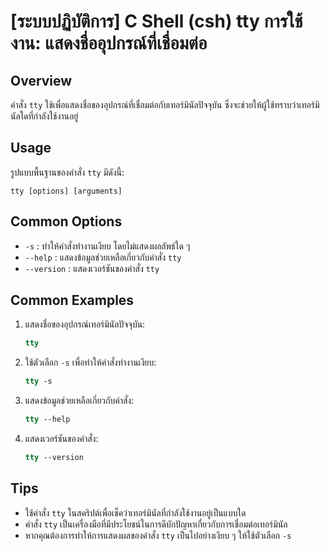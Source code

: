 # [ระบบปฏิบัติการ] C Shell (csh) tty การใช้งาน: แสดงชื่ออุปกรณ์ที่เชื่อมต่อ

## Overview
คำสั่ง `tty` ใช้เพื่อแสดงชื่อของอุปกรณ์ที่เชื่อมต่อกับเทอร์มินัลปัจจุบัน ซึ่งจะช่วยให้ผู้ใช้ทราบว่าเทอร์มินัลใดที่กำลังใช้งานอยู่

## Usage
รูปแบบพื้นฐานของคำสั่ง `tty` มีดังนี้:
```
tty [options] [arguments]
```

## Common Options
- `-s` : ทำให้คำสั่งทำงานเงียบ โดยไม่แสดงผลลัพธ์ใด ๆ
- `--help` : แสดงข้อมูลช่วยเหลือเกี่ยวกับคำสั่ง `tty`
- `--version` : แสดงเวอร์ชันของคำสั่ง `tty`

## Common Examples
1. แสดงชื่อของอุปกรณ์เทอร์มินัลปัจจุบัน:
   ```csh
   tty
   ```

2. ใช้ตัวเลือก `-s` เพื่อทำให้คำสั่งทำงานเงียบ:
   ```csh
   tty -s
   ```

3. แสดงข้อมูลช่วยเหลือเกี่ยวกับคำสั่ง:
   ```csh
   tty --help
   ```

4. แสดงเวอร์ชันของคำสั่ง:
   ```csh
   tty --version
   ```

## Tips
- ใช้คำสั่ง `tty` ในสคริปต์เพื่อเช็คว่าเทอร์มินัลที่กำลังใช้งานอยู่เป็นแบบใด
- คำสั่ง `tty` เป็นเครื่องมือที่มีประโยชน์ในการดีบักปัญหาเกี่ยวกับการเชื่อมต่อเทอร์มินัล
- หากคุณต้องการทำให้การแสดงผลของคำสั่ง `tty` เป็นไปอย่างเงียบ ๆ ให้ใช้ตัวเลือก `-s`